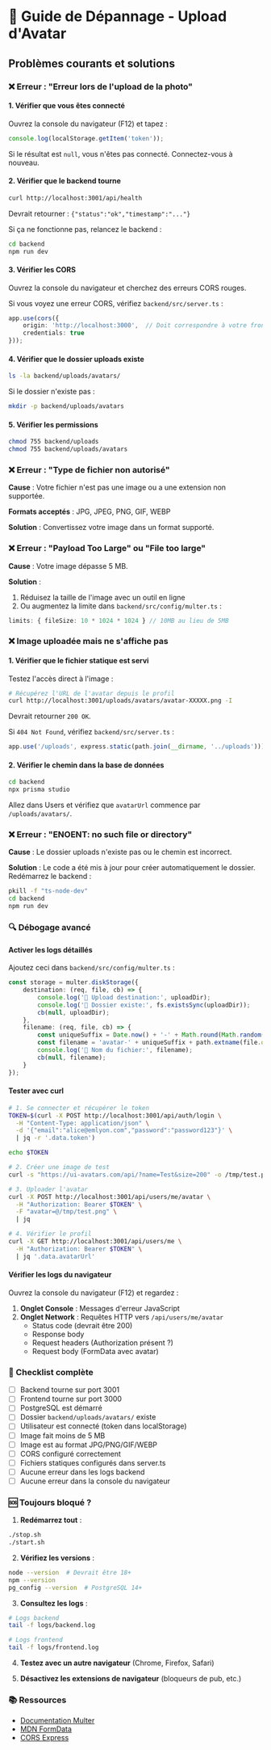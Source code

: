 # 🔧 Guide de Dépannage - Upload d'Avatar

## Problèmes courants et solutions

### ❌ Erreur : "Erreur lors de l'upload de la photo"

#### 1. **Vérifier que vous êtes connecté**

Ouvrez la console du navigateur (F12) et tapez :
```javascript
console.log(localStorage.getItem('token'));
```

Si le résultat est `null`, vous n'êtes pas connecté. Connectez-vous à nouveau.

#### 2. **Vérifier que le backend tourne**

```bash
curl http://localhost:3001/api/health
```

Devrait retourner : `{"status":"ok","timestamp":"..."}`

Si ça ne fonctionne pas, relancez le backend :
```bash
cd backend
npm run dev
```

#### 3. **Vérifier les CORS**

Ouvrez la console du navigateur et cherchez des erreurs CORS rouges.

Si vous voyez une erreur CORS, vérifiez `backend/src/server.ts` :
```typescript
app.use(cors({
    origin: 'http://localhost:3000',  // Doit correspondre à votre frontend
    credentials: true
}));
```

#### 4. **Vérifier que le dossier uploads existe**

```bash
ls -la backend/uploads/avatars/
```

Si le dossier n'existe pas :
```bash
mkdir -p backend/uploads/avatars
```

#### 5. **Vérifier les permissions**

```bash
chmod 755 backend/uploads
chmod 755 backend/uploads/avatars
```

### ❌ Erreur : "Type de fichier non autorisé"

**Cause** : Votre fichier n'est pas une image ou a une extension non supportée.

**Formats acceptés** : JPG, JPEG, PNG, GIF, WEBP

**Solution** : Convertissez votre image dans un format supporté.

### ❌ Erreur : "Payload Too Large" ou "File too large"

**Cause** : Votre image dépasse 5 MB.

**Solution** : 
1. Réduisez la taille de l'image avec un outil en ligne
2. Ou augmentez la limite dans `backend/src/config/multer.ts` :
```typescript
limits: { fileSize: 10 * 1024 * 1024 } // 10MB au lieu de 5MB
```

### ❌ Image uploadée mais ne s'affiche pas

#### 1. **Vérifier que le fichier statique est servi**

Testez l'accès direct à l'image :
```bash
# Récupérez l'URL de l'avatar depuis le profil
curl http://localhost:3001/uploads/avatars/avatar-XXXXX.png -I
```

Devrait retourner `200 OK`.

Si `404 Not Found`, vérifiez `backend/src/server.ts` :
```typescript
app.use('/uploads', express.static(path.join(__dirname, '../uploads')));
```

#### 2. **Vérifier le chemin dans la base de données**

```bash
cd backend
npx prisma studio
```

Allez dans Users et vérifiez que `avatarUrl` commence par `/uploads/avatars/`.

### ❌ Erreur : "ENOENT: no such file or directory"

**Cause** : Le dossier uploads n'existe pas ou le chemin est incorrect.

**Solution** : Le code a été mis à jour pour créer automatiquement le dossier. Redémarrez le backend :
```bash
pkill -f "ts-node-dev"
cd backend
npm run dev
```

### 🔍 Débogage avancé

#### Activer les logs détaillés

Ajoutez ceci dans `backend/src/config/multer.ts` :
```typescript
const storage = multer.diskStorage({
    destination: (req, file, cb) => {
        console.log('📁 Upload destination:', uploadDir);
        console.log('📁 Dossier existe:', fs.existsSync(uploadDir));
        cb(null, uploadDir);
    },
    filename: (req, file, cb) => {
        const uniqueSuffix = Date.now() + '-' + Math.round(Math.random() * 1E9);
        const filename = 'avatar-' + uniqueSuffix + path.extname(file.originalname);
        console.log('📝 Nom du fichier:', filename);
        cb(null, filename);
    }
});
```

#### Tester avec curl

```bash
# 1. Se connecter et récupérer le token
TOKEN=$(curl -X POST http://localhost:3001/api/auth/login \
  -H "Content-Type: application/json" \
  -d '{"email":"alice@emlyon.com","password":"password123"}' \
  | jq -r '.data.token')

echo $TOKEN

# 2. Créer une image de test
curl -s "https://ui-avatars.com/api/?name=Test&size=200" -o /tmp/test.png

# 3. Uploader l'avatar
curl -X POST http://localhost:3001/api/users/me/avatar \
  -H "Authorization: Bearer $TOKEN" \
  -F "avatar=@/tmp/test.png" \
  | jq

# 4. Vérifier le profil
curl -X GET http://localhost:3001/api/users/me \
  -H "Authorization: Bearer $TOKEN" \
  | jq '.data.avatarUrl'
```

#### Vérifier les logs du navigateur

Ouvrez la console du navigateur (F12) et regardez :
1. **Onglet Console** : Messages d'erreur JavaScript
2. **Onglet Network** : Requêtes HTTP vers `/api/users/me/avatar`
   - Status code (devrait être 200)
   - Response body
   - Request headers (Authorization présent ?)
   - Request body (FormData avec avatar)

### 📝 Checklist complète

- [ ] Backend tourne sur port 3001
- [ ] Frontend tourne sur port 3000
- [ ] PostgreSQL est démarré
- [ ] Dossier `backend/uploads/avatars/` existe
- [ ] Utilisateur est connecté (token dans localStorage)
- [ ] Image fait moins de 5 MB
- [ ] Image est au format JPG/PNG/GIF/WEBP
- [ ] CORS configuré correctement
- [ ] Fichiers statiques configurés dans server.ts
- [ ] Aucune erreur dans les logs backend
- [ ] Aucune erreur dans la console du navigateur

### 🆘 Toujours bloqué ?

1. **Redémarrez tout** :
```bash
./stop.sh
./start.sh
```

2. **Vérifiez les versions** :
```bash
node --version  # Devrait être 18+
npm --version
pg_config --version  # PostgreSQL 14+
```

3. **Consultez les logs** :
```bash
# Logs backend
tail -f logs/backend.log

# Logs frontend
tail -f logs/frontend.log
```

4. **Testez avec un autre navigateur** (Chrome, Firefox, Safari)

5. **Désactivez les extensions de navigateur** (bloqueurs de pub, etc.)

### 📚 Ressources

- [Documentation Multer](https://github.com/expressjs/multer)
- [MDN FormData](https://developer.mozilla.org/fr/docs/Web/API/FormData)
- [CORS Express](https://expressjs.com/en/resources/middleware/cors.html)
